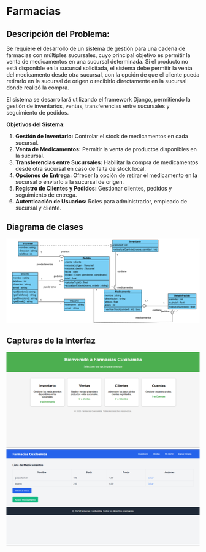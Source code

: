 # Farmacias
## Descripción del Problema:
Se requiere el desarrollo de un sistema de gestión para una cadena de farmacias con múltiples sucursales, cuyo principal objetivo es permitir la venta de medicamentos en una sucursal determinada. Si el producto no está disponible en la sucursal solicitada, el sistema debe permitir la venta del medicamento desde otra sucursal, con la opción de que el cliente pueda retirarlo en la sucursal de origen o recibirlo directamente en la sucursal donde realizó la compra.

El sistema se desarrollará utilizando el framework Django, permitiendo la gestión de inventarios, ventas, transferencias entre sucursales y seguimiento de pedidos.

**Objetivos del Sistema:**

1. **Gestión de Inventario:** Controlar el stock de medicamentos en cada sucursal.
2. **Venta de Medicamentos:** Permitir la venta de productos disponibles en la sucursal.
3. **Transferencias entre Sucursales:** Habilitar la compra de medicamentos desde otra sucursal en caso de falta de stock local.
4. **Opciones de Entrega:** Ofrecer la opción de retirar el medicamento en la sucursal o enviarlo a la sucursal de origen.
5. **Registro de Clientes y Pedidos:** Gestionar clientes, pedidos y seguimiento de entrega.
6. **Autenticación de Usuarios:** Roles para administrador, empleado de sucursal y cliente.


## Diagrama de clases 
![](https://github.com/Dan-San837/Farmacias/blob/2164df95163a7430431a51fdfb9a1efd7306b0a1/Captura%20de%20pantalla%202025-01-27%20165712.png)
## Capturas de la Interfaz
![Interfaz](https://github.com/Dan-San837/Farmacias/blob/db41f1f8ed02e491f9e67e465ac57bfbc5a13906/Captura%20de%20pantalla%202025-01-26%20220019.png)
![](https://github.com/Dan-San837/Farmacias/blob/db41f1f8ed02e491f9e67e465ac57bfbc5a13906/Captura%20de%20pantalla%202025-01-26%20220122.png)

